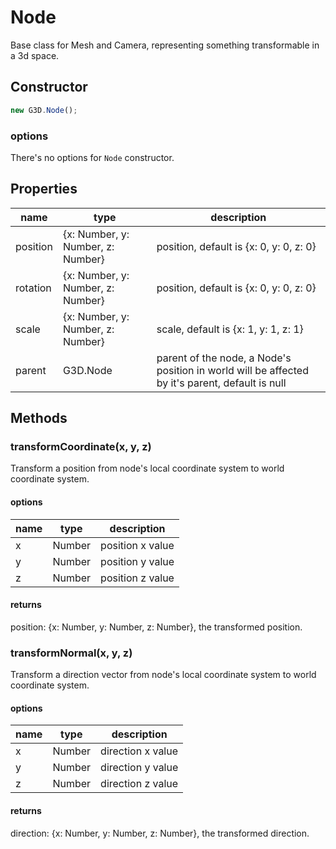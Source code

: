 # Node

Base class for Mesh and Camera, representing something transformable in a 3d space.

## Constructor

```javascript
new G3D.Node();
```

### options

There's no options for `Node` constructor.

## Properties

| name     | type                              | description                                                                                     |
| -------- | --------------------------------- | ----------------------------------------------------------------------------------------------- |
| position | {x: Number, y: Number, z: Number} | position, default is {x: 0, y: 0, z: 0}                                                         |
| rotation | {x: Number, y: Number, z: Number} | position, default is {x: 0, y: 0, z: 0}                                                         |
| scale    | {x: Number, y: Number, z: Number} | scale, default is {x: 1, y: 1, z: 1}                                                            |
| parent   | G3D.Node                          | parent of the node, a Node's position in world will be affected by it's parent, default is null |

## Methods

### transformCoordinate(x, y, z)

Transform a position from node's local coordinate system to world coordinate system.

#### options

| name | type   | description      |
| ---- | ------ | ---------------- |
| x    | Number | position x value |
| y    | Number | position y value |
| z    | Number | position z value |

#### returns

position: {x: Number, y: Number, z: Number}, the transformed position.

### transformNormal(x, y, z)

Transform a direction vector from node's local coordinate system to world coordinate system.

#### options

| name | type   | description      |
| ---- | ------ | ---------------- |
| x    | Number | direction x value |
| y    | Number | direction y value |
| z    | Number | direction z value |

#### returns

direction: {x: Number, y: Number, z: Number}, the transformed direction.